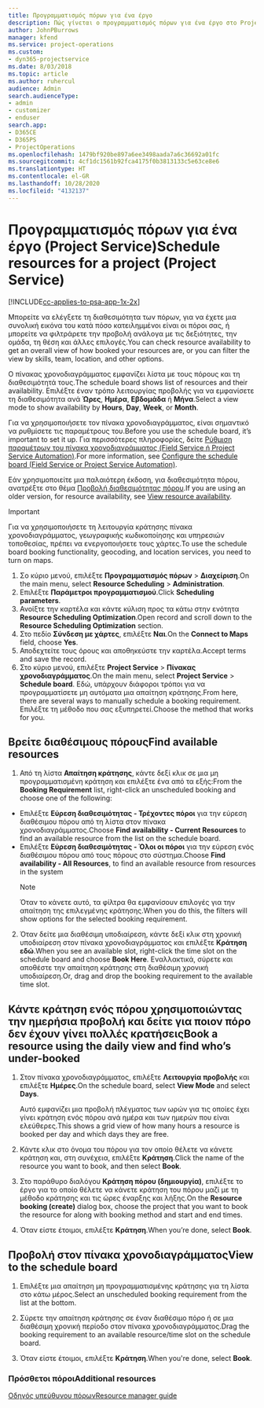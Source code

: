 ```yaml
---
title: Προγραμματισμός πόρων για ένα έργο
description: Πώς γίνεται ο προγραμματισμός πόρων για ένα έργο στο Project Service
author: JohnPBurrows
manager: kfend
ms.service: project-operations
ms.custom:
- dyn365-projectservice
ms.date: 8/03/2018
ms.topic: article
ms.author: ruhercul
audience: Admin
search.audienceType:
- admin
- customizer
- enduser
search.app:
- D365CE
- D365PS
- ProjectOperations
ms.openlocfilehash: 1479bf920be897a6ee3498aada7a6c36692a01fc
ms.sourcegitcommit: 4cf1dc1561b92fca4175f0b3813133c5e63ce8e6
ms.translationtype: HT
ms.contentlocale: el-GR
ms.lasthandoff: 10/28/2020
ms.locfileid: "4132137"
---
```

# <a name="schedule-resources-for-a-project-project-service"></a><span data-ttu-id="56195-103">Προγραμματισμός πόρων για ένα έργο (Project Service)</span><span class="sxs-lookup"><span data-stu-id="56195-103">Schedule resources for a project (Project Service)</span></span>

[!INCLUDE[cc-applies-to-psa-app-1x-2x](../includes/cc-applies-to-psa-app-1x-2x.md)]

<span data-ttu-id="56195-104">Μπορείτε να ελέγξετε τη διαθεσιμότητα των πόρων, για να έχετε μια συνολική εικόνα του κατά πόσο κατειλημμένοι είναι οι πόροι σας, ή μπορείτε να φιλτράρετε την προβολή ανάλογα με τις δεξιότητες, την ομάδα, τη θέση και άλλες επιλογές.</span><span class="sxs-lookup"><span data-stu-id="56195-104">You can check resource availability to get an overall view of how booked your resources are, or you can filter the view by skills, team, location, and other options.</span></span>  
  
<span data-ttu-id="56195-105">Ο πίνακας χρονοδιαγράμματος εμφανίζει λίστα με τους πόρους και τη διαθεσιμότητά τους.</span><span class="sxs-lookup"><span data-stu-id="56195-105">The schedule board shows list of resources and their availability.</span></span> <span data-ttu-id="56195-106">Επιλέξτε έναν τρόπο λειτουργίας προβολής για να εμφανίσετε τη διαθεσιμότητα ανά **Ώρες**, **Ημέρα**, **Εβδομάδα** ή **Μήνα**.</span><span class="sxs-lookup"><span data-stu-id="56195-106">Select a view mode to show availability by **Hours**, **Day**, **Week**, or **Month**.</span></span>  
  
<span data-ttu-id="56195-107">Για να χρησιμοποιήσετε τον πίνακα χρονοδιαγράμματος, είναι σημαντικό να ρυθμίσετε τις παραμέτρους του.</span><span class="sxs-lookup"><span data-stu-id="56195-107">Before you use the schedule board, it’s important to set it up.</span></span> <span data-ttu-id="56195-108">Για περισσότερες πληροφορίες, δείτε [Ρύθμιση παραμέτρων του πίνακα χρονοδιαγράμματος (Field Service ή Project Service Automation)](https://docs.microsoft.com/dynamics365/field-service/configure-schedule-board).</span><span class="sxs-lookup"><span data-stu-id="56195-108">For more information, see [Configure the schedule board (Field Service or Project Service Automation)](https://docs.microsoft.com/dynamics365/field-service/configure-schedule-board).</span></span>
  
<span data-ttu-id="56195-109">Εάν χρησιμοποιείτε μια παλαιότερη έκδοση, για διαθεσιμότητα πόρου, ανατρέξτε στο θέμα [Προβολή διαθεσιμότητας πόρου](../psa/view-resource-availability.md).</span><span class="sxs-lookup"><span data-stu-id="56195-109">If you are using an older version, for resource availability, see [View resource availability](../psa/view-resource-availability.md).</span></span>  

> [!IMPORTANT]
>  <span data-ttu-id="56195-110">Για να χρησιμοποιήσετε τη λειτουργία κράτησης πίνακα χρονοδιαγράμματος, γεωγραφικής κωδικοποίησης και υπηρεσιών τοποθεσίας, πρέπει να ενεργοποιήσετε τους χάρτες.</span><span class="sxs-lookup"><span data-stu-id="56195-110">To use the schedule board booking functionality, geocoding, and location services, you need to turn on maps.</span></span>  
> 
> 1. <span data-ttu-id="56195-111">Σο κύριο μενού, επιλέξτε **Προγραμματισμός πόρων** > **Διαχείριση**.</span><span class="sxs-lookup"><span data-stu-id="56195-111">On the main menu, select **Resource Scheduling** > **Administration**.</span></span>  
> 2. <span data-ttu-id="56195-112">Επιλέξτε **Παράμετροι προγραμματισμού**.</span><span class="sxs-lookup"><span data-stu-id="56195-112">Click **Scheduling parameters**.</span></span>  
> 3. <span data-ttu-id="56195-113">Ανοίξτε την καρτέλα και κάντε κύλιση προς τα κάτω στην ενότητα **Resource Scheduling Optimization**.</span><span class="sxs-lookup"><span data-stu-id="56195-113">Open record and scroll down to the **Resource Scheduling Optimization** section.</span></span>  
> 4. <span data-ttu-id="56195-114">Στο πεδίο **Σύνδεση με χάρτες**, επιλέξτε **Ναι**.</span><span class="sxs-lookup"><span data-stu-id="56195-114">On the **Connect to Maps** field, choose **Yes**.</span></span>  
> 5. <span data-ttu-id="56195-115">Αποδεχτείτε τους όρους και αποθηκεύστε την καρτέλα.</span><span class="sxs-lookup"><span data-stu-id="56195-115">Accept terms and save the record.</span></span>  
> 6. <span data-ttu-id="56195-116">Στο κύριο μενού, επιλέξτε **Project Service** > **Πίνακας χρονοδιαγράμματος**.</span><span class="sxs-lookup"><span data-stu-id="56195-116">On the main menu, select **Project Service** > **Schedule board**.</span></span> <span data-ttu-id="56195-117">Εδώ, υπάρχουν διάφοροι τρόποι για να προγραμματίσετε μη αυτόματα μια απαίτηση κράτησης.</span><span class="sxs-lookup"><span data-stu-id="56195-117">From here, there are several ways to manually schedule a booking requirement.</span></span> <span data-ttu-id="56195-118">Επιλέξτε τη μέθοδο που σας εξυπηρετεί.</span><span class="sxs-lookup"><span data-stu-id="56195-118">Choose the method that works for you.</span></span>
  
## <a name="find-available-resources"></a><span data-ttu-id="56195-119">Βρείτε διαθέσιμους πόρους</span><span class="sxs-lookup"><span data-stu-id="56195-119">Find available resources</span></span>

1.  <span data-ttu-id="56195-120">Από τη λίστα **Απαίτηση κράτησης**, κάντε δεξί κλικ σε μια μη προγραμματισμένη κράτηση και επιλέξτε ένα από τα εξής:</span><span class="sxs-lookup"><span data-stu-id="56195-120">From the **Booking Requirement** list, right-click an unscheduled booking and choose one of the following:</span></span>  
  
- <span data-ttu-id="56195-121">Επιλέξτε **Εύρεση διαθεσιμότητας - Τρέχοντες πόροι** για την εύρεση διαθέσιμου πόρου από τη λίστα στον πίνακα χρονοδιαγράμματος.</span><span class="sxs-lookup"><span data-stu-id="56195-121">Choose **Find availability - Current Resources** to find an available resource from the list on the schedule board.</span></span>  
- <span data-ttu-id="56195-122">Επιλέξτε **Εύρεση διαθεσιμότητας - Όλοι οι πόροι** για την εύρεση ενός διαθέσιμου πόρου από τους πόρους στο σύστημα.</span><span class="sxs-lookup"><span data-stu-id="56195-122">Choose **Find availability - All Resources**, to find an available resource from resources in the system</span></span>  
   > [!NOTE]
   >  <span data-ttu-id="56195-123">Όταν το κάνετε αυτό, τα φίλτρα θα εμφανίσουν επιλογές για την απαίτηση της επιλεγμένης κράτησης.</span><span class="sxs-lookup"><span data-stu-id="56195-123">When you do this, the filters will show options for the selected booking requirement.</span></span>  
  
2. <span data-ttu-id="56195-124">Όταν δείτε μια διαθέσιμη υποδιαίρεση, κάντε δεξί κλικ στη χρονική υποδιαίρεση στον πίνακα χρονοδιαγράμματος και επιλέξτε **Κράτηση εδώ**.</span><span class="sxs-lookup"><span data-stu-id="56195-124">When you see an available slot, right-click the time slot on the schedule board and choose **Book Here**.</span></span> <span data-ttu-id="56195-125">Εναλλακτικά, σύρετε και αποθέστε την απαίτηση κράτησης στη διαθέσιμη χρονική υποδιαίρεση.</span><span class="sxs-lookup"><span data-stu-id="56195-125">Or, drag and drop the booking requirement to the available time slot.</span></span>  
  

## <a name="book-a-resource-using-the-daily-view-and-find-whos-under-booked"></a><span data-ttu-id="56195-126">Κάντε κράτηση ενός πόρου χρησιμοποιώντας την ημερήσια προβολή και δείτε για ποιον πόρο δεν έχουν γίνει πολλές κρατήσεις</span><span class="sxs-lookup"><span data-stu-id="56195-126">Book a resource using the daily view and find who’s under-booked</span></span>
  
1.  <span data-ttu-id="56195-127">Στον πίνακα χρονοδιαγράμματος, επιλέξτε **Λειτουργία προβολής** και επιλέξτε **Ημέρες**.</span><span class="sxs-lookup"><span data-stu-id="56195-127">On the schedule board, select **View Mode** and select **Days**.</span></span>  
  
    <span data-ttu-id="56195-128">Αυτό εμφανίζει μια προβολή πλέγματος των ωρών για τις οποίες έχει γίνει κράτηση ενός πόρου ανά ημέρα και των ημερών που είναι ελεύθερες.</span><span class="sxs-lookup"><span data-stu-id="56195-128">This shows a grid view of how many hours a resource is booked per day and which days they are free.</span></span>  
  
2.  <span data-ttu-id="56195-129">Κάντε κλικ στο όνομα του πόρου για τον οποίο θέλετε να κάνετε κράτηση και, στη συνέχεια, επιλέξτε **Κράτηση**.</span><span class="sxs-lookup"><span data-stu-id="56195-129">Click the name of the resource you want to book, and then select **Book**.</span></span>  
  
3.  <span data-ttu-id="56195-130">Στο παράθυρο διαλόγου **Κράτηση πόρου (δημιουργία)**, επιλέξτε το έργο για το οποίο θέλετε να κάνετε κράτηση του πόρου μαζί με τη μέθοδο κράτησης και τις ώρες έναρξης και λήξης.</span><span class="sxs-lookup"><span data-stu-id="56195-130">On the **Resource booking (create)** dialog box, choose the project that you want to book the resource for along with booking method and start and end times.</span></span>  
  
4.  <span data-ttu-id="56195-131">Όταν είστε έτοιμοι, επιλέξτε **Κράτηση**.</span><span class="sxs-lookup"><span data-stu-id="56195-131">When you’re done, select **Book**.</span></span>  
  
## <a name="view-to-the-schedule-board"></a><span data-ttu-id="56195-132">Προβολή στον πίνακα χρονοδιαγράμματος</span><span class="sxs-lookup"><span data-stu-id="56195-132">View to the schedule board</span></span>
  
1.  <span data-ttu-id="56195-133">Επιλέξτε μια απαίτηση μη προγραμματισμένης κράτησης για τη λίστα στο κάτω μέρος.</span><span class="sxs-lookup"><span data-stu-id="56195-133">Select an unscheduled booking requirement from the list at the bottom.</span></span>  
  
2.  <span data-ttu-id="56195-134">Σύρετε την απαίτηση κράτησης σε έναν διαθέσιμο πόρο ή σε μια διαθέσιμη χρονική περίοδο στον πίνακα χρονοδιαγράμματος.</span><span class="sxs-lookup"><span data-stu-id="56195-134">Drag the booking requirement to an available resource/time slot on the schedule board.</span></span>  
  
3.  <span data-ttu-id="56195-135">Όταν είστε έτοιμοι, επιλέξτε **Κράτηση**.</span><span class="sxs-lookup"><span data-stu-id="56195-135">When you're done, select **Book**.</span></span>  
  
### <a name="additional-resources"></a><span data-ttu-id="56195-136">Πρόσθετοι πόροι</span><span class="sxs-lookup"><span data-stu-id="56195-136">Additional resources</span></span>  
 [<span data-ttu-id="56195-137">Οδηγός υπεύθυνου πόρων</span><span class="sxs-lookup"><span data-stu-id="56195-137">Resource manager guide</span></span>](../psa/resource-manager-guide.md)
